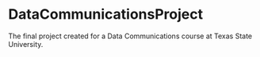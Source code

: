 # DataCommunicationsProject
The final project created for a Data Communications course at Texas State University.
